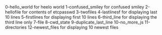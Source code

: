 0-hello_world for heelo world
1-confused_smiley  for confused smiley
2-hellofile for contents of etcpasswd 
3-twofiles
4-lastlinesf  for displaying last 10  lines
5-firstlines for displaying first 10 lines
6-third_line for displaying the third line only
7-file
8-cwd_state
9-duplicate_last_line
10-no_more_js
11-directories
12-newest_files for displaying 10 newest files
